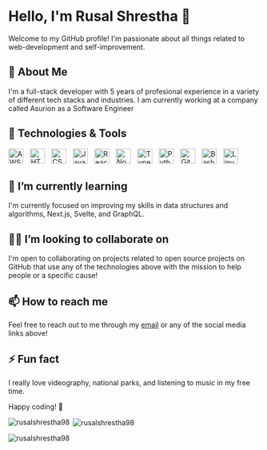 # Hello, I'm Rusal Shrestha 👋

Welcome to my GitHub profile! I'm passionate about all things related to web-development and self-improvement.

## 🚀 About Me

I'm a full-stack developer with 5 years of profesional experience in a variety of different tech stacks and industries. I am currently working at a company called Asurion as a Software Engineer 

## 🔧 Technologies & Tools
<img align="left" alt="AWS" width="30px" style="padding-right:10px;" src="https://cdn.jsdelivr.net/gh/devicons/devicon/icons/amazonwebservices/amazonwebservices-original.svg" />
<img align="left" alt="HTML" width="30px" style="padding-right:10px;" src="https://cdn.jsdelivr.net/gh/devicons/devicon/icons/html5/html5-plain.svg" />
<img align="left" alt="CSS" width="30px" style="padding-right:10px;" src="https://cdn.jsdelivr.net/gh/devicons/devicon/icons/css3/css3-plain.svg" />
<img align="left" alt="JavaScript" width="30px" style="padding-right:10px;" src="https://cdn.jsdelivr.net/gh/devicons/devicon/icons/javascript/javascript-plain.svg" />
<img align="left" alt="React" width="30px" style="padding-right:10px;" src="https://cdn.jsdelivr.net/gh/devicons/devicon/icons/react/react-original.svg" />
<img align="left" alt="NodeJS" width="30px" style="padding-right:10px;" src="https://cdn.jsdelivr.net/gh/devicons/devicon/icons/nodejs/nodejs-original.svg" />
<img align="left" alt="TypeScript" width="30px" style="padding-right:10px;" src="https://cdn.jsdelivr.net/gh/devicons/devicon/icons/typescript/typescript-plain.svg" />
<img align="left" alt="Python" width="30px" style="padding-right:10px;" src="https://cdn.jsdelivr.net/gh/devicons/devicon/icons/python/python-plain.svg" />
<img align="left" alt="Git" width="30px" style="padding-right:10px;" src="https://cdn.jsdelivr.net/gh/devicons/devicon/icons/git/git-original.svg" />
<img align="left" alt="Bash" width="30px" style="padding-right:10px;" src="https://cdn.jsdelivr.net/gh/devicons/devicon/icons/bash/bash-original.svg" />
<img align="left" alt="Linux" width="30px" style="padding-right:10px;" src="https://cdn.jsdelivr.net/gh/devicons/devicon/icons/linux/linux-original.svg" />
<br>
<br>

## 🌱 I’m currently learning

I'm currently focused on improving my skills in data structures and algorithms, Next.js, Svelte, and GraphQL.

## 👯‍♂️ I’m looking to collaborate on

I'm open to collaborating on projects related to open source projects on GitHub that use any of the technologies above with the mission to help people or a specific cause!

## 📫 How to reach me

Feel free to reach out to me through my [email](mailto:rusalo101@gmail.com) or any of the social media links above!

## ⚡ Fun fact

I really love videography, national parks, and listening to music in my free time.

Happy coding! 🚀

<p><img align="left" src="https://github-readme-stats.vercel.app/api/top-langs?username=rusalshrestha98&show_icons=true&locale=en&layout=compact" alt="rusalshrestha98" /></p>

<p>&nbsp;<img align="center" src="https://github-readme-stats.vercel.app/api?username=rusalshrestha98&show_icons=true&locale=en" alt="rusalshrestha98" /></p>

<p><img align="center" src="https://github-readme-streak-stats.herokuapp.com/?user=rusalshrestha98&" alt="rusalshrestha98" /></p>